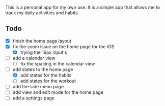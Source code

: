 This is a personal app for my own use.
It is a simple app that allows me to track my daily activities and habits.

## Todo
- [x] finish the home page layout
- [x] fix the zoom issue on the home page for the iOS
    - [x] trying the 16px input's
- [ ] add a calendar view
    - [ ] fix the spacing in the calendar view
- [ ] add states to the home page
    - [x] add states for the habits
    - [ ] add states for the workout
- [ ] add the side menu page
- [ ] add view and edit mode for the home page
- [ ] add a settings page